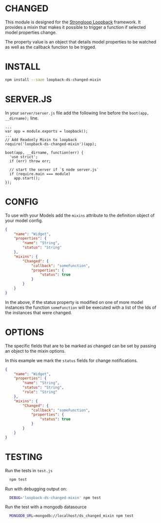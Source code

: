 CHANGED
=============

This module is designed for the [Strongloop Loopback](https://github.com/strongloop/loopback) framework.
It provides a mixin that makes it possible to trigger a function if selected
model properties change.

The property value is an object that details model properties to be
watched as well as the callback function to be trigged. 

INSTALL
=============

```bash
npm install --save loopback-ds-changed-mixin
```

SERVER.JS
=============

In your `server/server.js` file add the following line before the
`boot(app, __dirname);` line.

```
...
var app = module.exports = loopback();
...
// Add Readonly Mixin to loopback
require('loopback-ds-changed-mixin')(app);

boot(app, __dirname, function(err) {
  'use strict';
  if (err) throw err;

  // start the server if `$ node server.js`
  if (require.main === module)
    app.start();
});
```

CONFIG
=============

To use with your Models add the `mixins` attribute to the definition object of
your model config.

```json
{
    "name": "Widget",
    "properties": {
        "name": "String",
        "status": "String"
    },
    "mixins": {
        "Changed": {
            "callback": "someFunction",
            "properties": {
                "status": true
            }
        }
    }
}
```

In the above, if the status property is modified on one of more model instances
the function `someFunction` will be executed with a list of the Ids of the
instances that were changed.

OPTIONS
=============

The specific fields that are to be marked as changed can be set by passing an
object to the mixin options.

In this example we mark the `status` fields for change notifications.

```json
{
    "name": "Widget",
    "properties": {
        "name": "String",
        "status": "String",
        "role": "String"
    },
    "mixins": {
        "Changed": {
            "callback": "someFunction",
            "properties": {
                "status": true
            }
        }
    }
}
```

TESTING
=============

Run the tests in `test.js`

```bash
  npm test
```

Run with debugging output on:

```bash
  DEBUG='loopback-ds-changed-mixin' npm test
```

Run the test with a mongodb datasource
```bash
  MONGODB_URL=mongodb://localhost/ds_changed_mixin npm test
```
